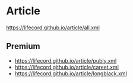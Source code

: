 # Article
https://lifecord.github.io/article/all.xml

## Premium
- https://lifecord.github.io/article/publy.xml
- https://lifecord.github.io/article/careet.xml
- https://lifecord.github.io/article/longblack.xml
